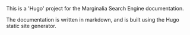 This is a 'Hugo' project for the Marginalia Search Engine documentation.  

The documentation is written in markdown, and is built using the Hugo static site generator.  
